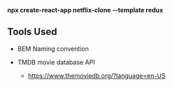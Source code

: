 **npx create-react-app netflix-clone --template redux**

## Tools Used

-   BEM Naming convention

-   TMDB movie database API
    -   https://www.themoviedb.org/?language=en-US
